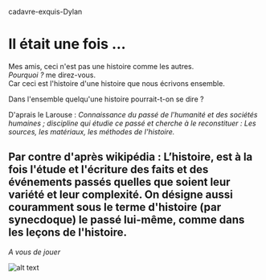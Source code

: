  cadavre-exquis-Dylan
# Il était une fois ... 

Mes amis, ceci n'est pas une histoire comme les autres. </br> 
*Pourquoi ?* me direz-vous. </br>
Car ceci est l'histoire d'une histoire que nous écrivons ensemble.

Dans l'ensemble quelqu'une histoire pourrait-t-on se dire ?

D'aprais le Larouse : *Connaissance du passé de l'humanité et des sociétés humaines ; discipline qui étudie ce passé et cherche à le reconstituer : Les sources, les matériaux, les méthodes de l'histoire.*

Par contre d'après wikipédia : L’histoire, est à la fois l'étude et l'écriture des faits et des événements passés quelles que soient leur variété et leur complexité. On désigne aussi couramment sous le terme d'histoire (par synecdoque) le passé lui-même, comme dans les leçons de l'histoire. 
---
*A vous de jouer*

![alt text](https://c.tenor.com/Z21orJsHOGoAAAAC/are-you-sure-john-cena.gif)
